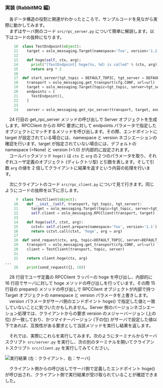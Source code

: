 ### 実装 (RabbitMQ 編)
　各データ構造の役割と関連がわかったところで、サンプルコードを見ながら実際に動かしてみます。  
　まずはサーバ側のコード `src/rpc_server.py` について簡単に解説します。以下はコードの抜粋になります。  

```Python
    10	class TestEndpoint(object):
    11	  target = oslo_messaging.Target(namespace='foo', version='1.2')
    12	
    13	  def hoge(self, ctx, arg):
    14	    print("[TestEndpoint] hoge(%s, %d) is called" % (ctx, arg))
    15	    return arg * 2
    16	
    17	def start_server(tgt_topic = DEFAULT_TOPIC, tgt_server = DEFAULT_SERVER, url=''):
    18	  transport = oslo_messaging.get_transport(cfg.CONF, url=url)
    19	  target = oslo_messaging.Target(topic=tgt_topic, server=tgt_server)
    20	  endpoints = [
    21	    TestEndpoint(),
    22	  ]
    23	
    24	  server = oslo_messaging.get_rpc_server(transport, target, endpoints)
```
  
　24 行目の get_rpc_server メソッドの呼び出しで Server オブジェクトを生成します。RPCClient からの RPC 要求に対して endpoints パラメータで指定したオブジェクトにマッチするメソッドを呼び出します。その際、エンドポイントに target が設定されている場合には、namespace と version ネゴシエーションの確認を行います。target が指定されていない場合には、デフォルトの namespace (=None) と version (=1.0) が内部的に設定されます。  
　コールバックメソッド `hoge()` は `ctx` と `arg` の２つのパラメータを取り、それぞれユーザ定義のオブジェクト (ディレクトリ型) と引数を表します。そして引数 `arg` の値を 2 倍してクライアントに結果を返すという内容の処理を行います。  
  
　次にクライアントのコード `src/rpc_client.py` について見て行きます。同じようにコードの抜粋を以下に示します。
  
```Python
     9	class TestClient(object):
    10	  def __init__(self, transport, tgt_topic, tgt_server):
    11	    target = oslo_messaging.Target(topic=tgt_topic, server=tgt_server)
    12	    self.client = oslo_messaging.RPCClient(transport, target)
    13	
    14	  def hoge(self, ctxt, arg):
    15	    cctxt= self.client.prepare(namespace='foo', version='1.1')
    16	    return cctxt.call(ctxt, 'hoge', arg = arg)
    17	
    18	def send_request(ctx, arg, topic=DEFAULT_TOPIC, server=DEFAULT_SERVER, url=''):
    19	  transport = oslo_messaging.get_transport(cfg.CONF, url=url)
    20	  client = TestClient(transport, topic, server)
    21	
    22	  return client.hoge(ctx, arg)
...
    28	  print(send_request({}, 10))
```

　28 行目でユーザ定義の RPCClient ラッパーの hoge を呼び出し、内部的に 16 行目でサーバに対して hoge メソッドの呼び出しを行っています。その際 15 行目の prepare() メソッドの呼び出しで RPCClient オブジェクトが内部で持つ Target オブジェクトの namespace と version パラメータを上書きします。  
　version パラメータがサーバ側のエンドポイント hoge() で指定した値と一致していないことに気づいたかもしれません。Server 側のバージョンネゴシエーション処理では、クライアントからの要求 version のメジャーバージョン (上の位) が一致しており、かつマイナーバージョン (下の位) がサーバで設定した値以下であれば、互換性がある要求として当該メソッドを実行し結果を返します。  

　それでは、実際にこれらを実行してみます。次のようにターミナルからサーバスクリプト `src/server.py` を実行し、次の別のターミナルを開いてクライアントスクリプト `src/client.py` を実行してみてください。  

![実行結果](https://github.com/userlocalhost2000/draft-oslo.messaging/blob/master/img/execution_result.png?raw=true)
(左：クライアント、右：サーバ)  

　クライアント側からの呼び出しでサーバ側で定義したエンドポイント hoge() が呼び出され、クライアント側で実行結果が受け取られていることが確認できました。  

